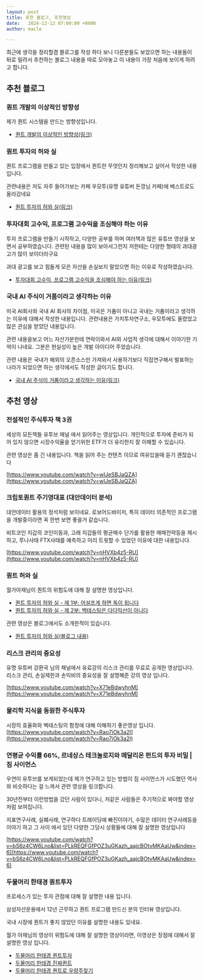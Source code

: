 ```yaml
---
layout: post
title: 추천 블로그, 추천영상
date:   2024-12-12 07:00:00 +0000
author: macle

---
```


최근에 생각을 정리할겸 블로그를 작성 하다 보니 다른분들도 보았으면 하는 내용들이 뒤로 밀려서 추천하는 블로그 내용을 따로 모아놓고 이 내용이 가장 처음에 보이게 하려고 합니다.

## 추천 블로그
### 퀀트 개발의 이상적인 방향성
제가 퀀트 시스템을 만드는 방향성입니다.

- [퀀트 개발의 이상적인 방향성(링크)](https://runon.io/2024/09/10/quant_direction/)

### 퀀트 투자의 허와 실
퀀트 프로그램을 만들고 있는 입장에서 퀀트란 무엇인지 정리해보고 싶어서 작성한 내용입니다.

관련내용은 저도 자주 들어가보는 카페 우모투(유명 유튜버 돈깡님 카페)에 베스트로도 올라갔네요

- [퀀트 투자의 허와 실(링크)](https://runon.io/2024/04/09/quant_good_bad/)

### 투자대회 고수익, 프로그램 고수익을 조심해야 하는 이유
투자 프로그램을 만들기 시작하고, 다양한 공부를 하며 여러책과 많은 유튜브 영상을 보면서 공부하였습니다. 관련된 내용을 많이 보아서그런지 저한테는 다양한 형태의 과대광고가 많이 보이더라구요

과대 광고를 보고 힘들게 모은 자산을 손실보지 말았으면 하는 이유로 작성하였습니다.

- [투자대회 고수익, 프로그램 고수익을 조심해야 하는 이유(링크)](https://runon.io/2024/04/12/high_profit_advertising/)

### 국내 AI 주식이 거품이라고 생각하는 이유

미국 AI회사와 국내 AI 회사의 차이점, 미국은 거품이 아니고 국내는 거품이라고 생각하는 이유에 대해서 작성한 내용입니다. 관련내용은 가치투자연구소, 우모투에도 올렸었고 많은 관심을 받았던 내용입니다.

관련 내용을보고 어느 자산가분한테 연락이와서 AI와 사업적 생각에 대해서 이야기한 기억이 나네요. 그분은 현실성이 높은 개발 아이디어 주었습니다.

관련 내용은 국내가 해외의 오픈소스만 가져와서 사용하기보다 직접연구해서 발표하는 나라가 되었으면 하는 생각에서도 작성한 글이기도 합니다.

- [국내 AI 주식이 거품이라고 생각하는 이유(링크)](https://runon.io/2023/06/01/ai_bubble/)

## 추천 영상
### 전설적인 주식투자 책 3권
세상의 모든책들 유투브 채널 에서 읽어주는 영상입니다. 개인적으로 투자에 준비가 되어 있지 않으면 시장수익율을 얻기위한 ETF가 더 유리한지 잘 이해할 수 있습니다.

관련 영상은 좀 긴 내용입니다. 책을 읽어 주는 컨텐츠 이므로 여유있을때 듣기 괜찮습니다

[https://www.youtube.com/watch?v=wIJeSBJaQZA](https://www.youtube.com/watch?v=wIJeSBJaQZA)


### 크립토퀀트 주기영대표 (대안데이터 분석)

대안데이터 활용의 정석처럼 보이네요. 로보어드바이저, 특히 데이터 의존적인 프로그램을 개발중이라면 꼭 한번 보면 좋을거 같습니다.

비트코인 지갑의 코인이동과, 고래 지갑들의 평균매수 단가를 활용한 매매전략등을 제시하고, 루나사태 FTX사태를 예측하고 미리 트윗할 수 있었던 이유에 대한 내용입니다.

[https://www.youtube.com/watch?v=nHVXb4z5-RU](https://www.youtube.com/watch?v=nHVXb4z5-RU)

### 퀀트 허와 실
월가아재님이 퀀트의 위험도에 대해 잘 설명한 영상입니다.
- [퀀트 투자의 허와 실 - 제 1부: 어설프게 하면 독이 됩니다](https://www.youtube.com/watch?v=BFkPzl1uziE)
- [퀀트 투자의 허와 실 - 제 2부: 백테스팅은 다다익선이 아니다](https://www.youtube.com/watch?v=mSBnzBD3yNw)

관련 영상은 블로그에서도 소개한적이 있습니다.
- [퀀트 투자의 허와 실(블로그 내용)](https://runon.io/2024/04/09/quant_good_bad/)

### 리스크 관리의 중요성

유명 유튜버 강환국 님의 채널에서 유료강의 리스크 관리를 무료로 공개한 영상입니다. 리스크 관리, 손실제한과 손익비의 중요성을 잘 설명해준 강의 영상 입니다.

[https://www.youtube.com/watch?v=X71eBdwyhnM](https://www.youtube.com/watch?v=X71eBdwyhnM)

### 물리학 지식을 동원한 주식투자
시장의 효율화와 벡테스팅의 함정에 대해 이해하기 좋은영상 입니다.
[https://www.youtube.com/watch?v=Rao7iOk3a2I](https://www.youtube.com/watch?v=Rao7iOk3a2I)

### 연평균 수익률 66%, 르네상스 테크놀로지와 메달리온 펀드의 투자 비밀 | 짐 사이먼스

우연이 유투브를 보게되었는데 제가 연구하고 있는 방법이 짐 사이먼스가 시도했던 역사와 비슷하다는 걸 느껴서 관련 영상을 링크합니다.

30년전부터 이런방법을 갔던 사람이 있다니, 저같은 사람들은 주기적으로 봐야할 영상처럼 보여집니다.

지표연구사례, 실폐사례, 연구하다 트레이딩에 빠진이야기, 수많은 데이터 연구사례등을 이야기 하고 그 사이 에서 있던 다양한 그당시 상황들에 대해 잘 설명한 영상입니다

[https://www.youtube.com/watch?v=bS6z4CW6Lno&list=PLkREQFGfPOZ3uGKazh_aajcBOtvMKAaUw&index=6](https://www.youtube.com/watch?v=bS6z4CW6Lno&list=PLkREQFGfPOZ3uGKazh_aajcBOtvMKAaUw&index=6)

### 두물머리 한태경 퀀트투자

프로세스가 있는 투자 관점에 대해 잘 설명한 내용 입니다.

삼성자산운용에서 12년 근무하고 퀀트 프로그램 만드신 분의 인터뷰 영상입니다.

국내 시장에 퀀트가 좋지 않았던 이유를 설명한 내용도 있네요.

월가 아재님의 영상이 위험도에 대해 잘 설명한 영상이라면, 이영상은 장점에 대해서 잘 설명한 영상 입니다.

- [두물머리 한태경 퀀트투자](https://www.youtube.com/watch?v=dSrsOjWvpnQ)
- [두물머리 한태경 진짜퀀트](https://www.youtube.com/watch?v=i9s9k4-uHXc)
- [두물머리 한태경 퀀트로 우량주찾기](https://www.youtube.com/watch?v=uhugDe8bNFs)

